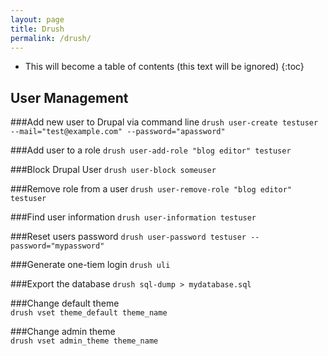 ```yaml
---
layout: page
title: Drush
permalink: /drush/
---
```


* This will become a table of contents (this text will be ignored)
{:toc}

User Management
------------------

###Add new user to Drupal via command line
`drush user-create testuser --mail="test@example.com" --password="apassword"`

###Add user to a role
`drush user-add-role "blog editor" testuser`

###Block Drupal User
`drush user-block someuser`

###Remove role from a user
`drush user-remove-role "blog editor" testuser`

###Find user information
`drush user-information testuser`

###Reset users password
`drush user-password testuser --password="mypassword"`

###Generate one-tiem login
`drush uli`   

###Export the database
`drush sql-dump > mydatabase.sql`

###Change default theme   
`drush vset theme_default theme_name`   

###Change admin theme   
`drush vset admin_theme theme_name`   
